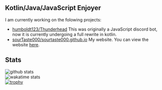 ## Kotlin/Java/JavaScript Enjoyer
I am currently working on the folowing projects:
- [humboldt123/Thunderhead](https://github.com/humboldt123/thunderhead/) This was originally a JavaScript discord bot, now it is currently undergoing a full rewrite in kotlin.  
- [sourTaste000/sourtaste000.github.io](https://github.com/sourTaste000/sourtaste000.github.io) My website. You can view the website [here](https://sourtaste000.dev).
## Stats
![github stats](https://github-readme-stats.vercel.app/api?username=sourTaste000&count_private=true&include_all_commits=true)  
![wakatime stats](https://github-readme-stats.vercel.app/api/wakatime?username=sourTaste000&layout=compact)  
[![trophy](https://github-profile-trophy.vercel.app/?username=sourTaste000)](https://github.com/ryo-ma/github-profile-trophy)
